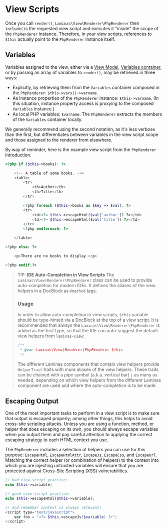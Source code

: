 # View Scripts

Once you call `render()`, `Laminas\View\Renderer\PhpRenderer` then `include()`s the
requested view script and executes it "inside" the scope of the `PhpRenderer`
instance. Therefore, in your view scripts, references to `$this` actually point
to the `PhpRenderer` instance itself.

## Variables

Variables assigned to the view, either via a [View Model](quick-start.md#controllers-and-view-models),
[Variables container](quick-start.md), or by passing an array of variables to
`render()`, may be retrieved in three ways:

- Explicitly, by retrieving them from the `Variables` container composed in the
  `PhpRenderer`: `$this->vars()->varname`.
- As instance properties of the `PhpRenderer` instance: `$this->varname`. (In
  this situation, instance property access is proxying to the composed
  `Variables` instance.)
- As local PHP variables: `$varname`. The `PhpRenderer` extracts the members of
  the `Variables` container locally.

We generally recommend using the second notation, as it's less verbose than the
first, but differentiates between variables in the view script scope and those
assigned to the renderer from elsewhere.

By way of reminder, here is the example view script from the `PhpRenderer`
introduction.

```php
<?php if ($this->books): ?>

    <!-- A table of some books. -->
    <table>
        <tr>
            <th>Author</th>
            <th>Title</th>
        </tr>

        <?php foreach ($this->books as $key => $val): ?>
        <tr>
            <td><?= $this->escapeHtml($val['author']) ?></td>
            <td><?= $this->escapeHtml($val['title']) ?></td>
        </tr>
        <?php endforeach; ?>

    </table>

<?php else: ?>

    <p>There are no books to display.</p>

<?php endif;?>
```

> TIP: **IDE Auto-Completion in View Scripts**
> The `Laminas\View\Renderer\PhpRenderer` class can be used to provide auto-completion for modern IDEs.
> It defines the aliases of the view helpers in a DocBlock as `@method` tags.
>
> ### Usage
>
> In order to allow auto-completion in view scripts, `$this` variable should be type-hinted via a DocBlock at the top of a view script.
> It is recommended that always the `Laminas\View\Renderer\PhpRenderer` is added as the first type, so that the IDE can auto-suggest the default view helpers from `laminas-view`:
>
> ```php
> /**
>  * @var Laminas\View\Renderer\PhpRenderer $this
>  */
> ```
>
> The different Laminas components that contain view helpers provide `HelperTrait` traits with more aliases of the view helpers.
> These traits can be chained with a pipe symbol (a.k.a. vertical bar) `|` as many as needed, depending on which view helpers from the different Laminas component are used and where the auto-completion is to be made.

## Escaping Output

One of the most important tasks to perform in a view script is to make sure that
output is escaped properly; among other things, this helps to avoid cross-site
scripting attacks. Unless you are using a function, method, or helper that does
escaping on its own, you should always escape variables when you output them and
pay careful attention to applying the correct escaping strategy to each HTML
context you use.

The `PhpRenderer` includes a selection of helpers you can use for this purpose:
`EscapeHtml`, `EscapeHtmlAttr`, `EscapeJs`, `EscapeCss`, and `EscapeUrl`.
Matching the correct helper (or combination of helpers) to the context into
which you are injecting untrusted variables will ensure that you are protected
against Cross-Site Scripting (XSS) vulnerabilities.

```php
// bad view-script practice:
echo $this->variable;

// good view-script practice:
echo $this->escapeHtml($this->variable);

// and remember context is always relevant!
<script type="text/javascript">
    var foo = "<?= $this->escapeJs($variable) ?>";
</script>
```
